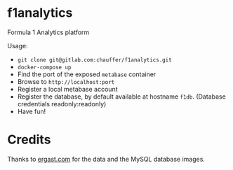 # f1analytics

Formula 1 Analytics platform

Usage:

- `git clone git@gitlab.com:chauffer/f1analytics.git`
- `docker-compose up`
- Find the port of the exposed `metabase` container
- Browse to `http://localhost:port`
- Register a local metabase account
- Register the database, by default available at hostname `f1db`. (Database credentials readonly:readonly)
- Have fun!

# Credits

Thanks to [ergast.com](http://ergast.com/mrd/) for the data and the MySQL database images.
